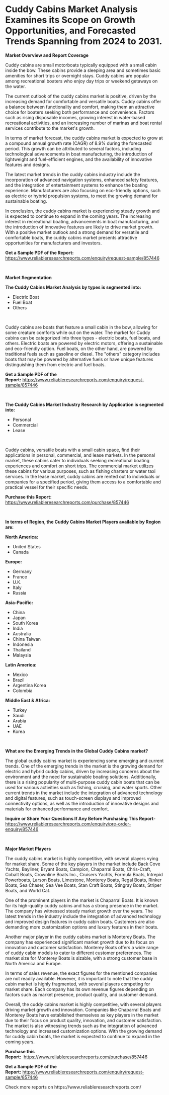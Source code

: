 <p><h1>Cuddy Cabins Market Analysis Examines its Scope on Growth Opportunities, and Forecasted Trends Spanning from 2024 to 2031.</h1></p><p><strong>Market Overview and Report Coverage</strong></p>
<p><p>Cuddy cabins are small motorboats typically equipped with a small cabin inside the bow. These cabins provide a sleeping area and sometimes basic amenities for short trips or overnight stays. Cuddy cabins are popular among recreational boaters who enjoy day trips or weekend getaways on the water.</p><p>The current outlook of the cuddy cabins market is positive, driven by the increasing demand for comfortable and versatile boats. Cuddy cabins offer a balance between functionality and comfort, making them an attractive choice for boaters seeking both performance and convenience. Factors such as rising disposable incomes, growing interest in water-based recreational activities, and an increasing number of marinas and boat rental services contribute to the market's growth.</p><p>In terms of market forecast, the cuddy cabins market is expected to grow at a compound annual growth rate (CAGR) of 8.9% during the forecasted period. This growth can be attributed to several factors, including technological advancements in boat manufacturing, the introduction of lightweight and fuel-efficient engines, and the availability of innovative features and designs.</p><p>The latest market trends in the cuddy cabins industry include the incorporation of advanced navigation systems, enhanced safety features, and the integration of entertainment systems to enhance the boating experience. Manufacturers are also focusing on eco-friendly options, such as electric or hybrid propulsion systems, to meet the growing demand for sustainable boating.</p><p>In conclusion, the cuddy cabins market is experiencing steady growth and is expected to continue to expand in the coming years. The increasing interest in recreational boating, advancements in boat manufacturing, and the introduction of innovative features are likely to drive market growth. With a positive market outlook and a strong demand for versatile and comfortable boats, the cuddy cabins market presents attractive opportunities for manufacturers and investors.</p></p>
<p><strong>Get a Sample PDF of the Report:</strong> <a href="https://www.reliableresearchreports.com/enquiry/request-sample/857446">https://www.reliableresearchreports.com/enquiry/request-sample/857446</a></p>
<p>&nbsp;</p>
<p><strong>Market Segmentation</strong></p>
<p><strong>The Cuddy Cabins Market Analysis by types is segmented into:</strong></p>
<p><ul><li>Electric Boat</li><li>Fuel Boat</li><li>Others</li></ul></p>
<p>&nbsp;</p>
<p><p>Cuddy cabins are boats that feature a small cabin in the bow, allowing for some creature comforts while out on the water. The market for Cuddy cabins can be categorized into three types - electric boats, fuel boats, and others. Electric boats are powered by electric motors, offering a sustainable and eco-friendly option. Fuel boats, on the other hand, are powered by traditional fuels such as gasoline or diesel. The "others" category includes boats that may be powered by alternative fuels or have unique features distinguishing them from electric and fuel boats.</p></p>
<p><strong>Get a Sample PDF of the Report:</strong>&nbsp;<a href="https://www.reliableresearchreports.com/enquiry/request-sample/857446">https://www.reliableresearchreports.com/enquiry/request-sample/857446</a></p>
<p>&nbsp;</p>
<p><strong>The Cuddy Cabins Market Industry Research by Application is segmented into:</strong></p>
<p><ul><li>Personal</li><li>Commercial</li><li>Lease</li></ul></p>
<p>&nbsp;</p>
<p><p>Cuddy cabins, versatile boats with a small cabin space, find their applications in personal, commercial, and lease markets. In the personal market, these cabins cater to individuals seeking recreational boating experiences and comfort on short trips. The commercial market utilizes these cabins for various purposes, such as fishing charters or water taxi services. In the lease market, cuddy cabins are rented out to individuals or companies for a specified period, giving them access to a comfortable and practical vessel for their specific needs.</p></p>
<p><strong>Purchase this Report:</strong>&nbsp; <a href="https://www.reliableresearchreports.com/purchase/857446">https://www.reliableresearchreports.com/purchase/857446</a></p>
<p>&nbsp;</p>
<p><strong>In terms of Region, the Cuddy Cabins Market Players available by Region are:</strong></p>
<p>
    <p> <strong> North America: </strong>
        <ul>
            <li>United States</li>
            <li>Canada</li>
        </ul>
        </p> 
    <p> <strong> Europe: </strong>
        <ul>
            <li>Germany</li>
            <li>France</li>
            <li>U.K.</li>
            <li>Italy</li>
            <li>Russia</li>
        </ul>
        </p> 
    <p> <strong> Asia-Pacific: </strong>
        <ul>
            <li>China</li>
            <li>Japan</li>
            <li>South Korea</li>
            <li>India</li>
            <li>Australia</li>
            <li>China Taiwan</li>
            <li>Indonesia</li>
            <li>Thailand</li>
            <li>Malaysia</li>
        </ul>
        </p> 
    <p> <strong> Latin America: </strong>
        <ul>
            <li>Mexico</li>
            <li>Brazil</li>
            <li>Argentina Korea</li>
            <li>Colombia</li>
        </ul>
        </p> 
    <p> <strong> Middle East & Africa: </strong>
        <ul>
            <li>Turkey</li>
            <li>Saudi</li>
            <li>Arabia</li>
            <li>UAE</li>
            <li>Korea</li>
        </ul>
    </p>
    </p>
<p>&nbsp;</p>
<p><strong>What are the Emerging Trends in the Global Cuddy Cabins market?</strong></p>
<p><p>The global cuddy cabins market is experiencing some emerging and current trends. One of the emerging trends in the market is the growing demand for electric and hybrid cuddy cabins, driven by increasing concerns about the environment and the need for sustainable boating solutions. Additionally, there is a rising popularity of multi-purpose cuddy cabin boats that can be used for various activities such as fishing, cruising, and water sports. Other current trends in the market include the integration of advanced technology and digital features, such as touch-screen displays and improved connectivity options, as well as the introduction of innovative designs and materials for enhanced performance and comfort.</p></p>
<p><strong>Inquire or Share Your Questions If Any Before Purchasing This Report</strong>- <a href="https://www.reliableresearchreports.com/enquiry/pre-order-enquiry/857446">https://www.reliableresearchreports.com/enquiry/pre-order-enquiry/857446</a></p>
<p>&nbsp;</p>
<p><strong>Major Market Players</strong></p>
<p><p>The cuddy cabins market is highly competitive, with several players vying for market share. Some of the key players in the market include Back Cove Yachts, Bayliner, Bryant Boats, Campion, Chaparral Boats, Chris-Craft, Cobalt Boats, Crownline Boats Inc., Cruisers Yachts, Formula Boats, Intrepid Powerboats, Larson Boats, Limestone, Monterey Boats, Regal Boats, Rinker Boats, Sea Chaser, Sea Vee Boats, Stan Craft Boats, Stingray Boats, Striper Boats, and World Cat.</p><p>One of the prominent players in the market is Chaparral Boats. It is known for its high-quality cuddy cabins and has a strong presence in the market. The company has witnessed steady market growth over the years. The latest trends in the industry include the integration of advanced technology and improved design features in cuddy cabin boats. Customers are also demanding more customization options and luxury features in their boats.</p><p>Another major player in the cuddy cabins market is Monterey Boats. The company has experienced significant market growth due to its focus on innovation and customer satisfaction. Monterey Boats offers a wide range of cuddy cabin models to cater to different customer preferences. The market size for Monterey Boats is sizable, with a strong customer base in North America and Europe.</p><p>In terms of sales revenue, the exact figures for the mentioned companies are not readily available. However, it is important to note that the cuddy cabin market is highly fragmented, with several players competing for market share. Each company has its own revenue figures depending on factors such as market presence, product quality, and customer demand.</p><p>Overall, the cuddy cabins market is highly competitive, with several players driving market growth and innovation. Companies like Chaparral Boats and Monterey Boats have established themselves as key players in the market due to their focus on product quality, innovation, and customer satisfaction. The market is also witnessing trends such as the integration of advanced technology and increased customization options. With the growing demand for cuddy cabin boats, the market is expected to continue to expand in the coming years.</p></p>
<p><strong>Purchase this Report:</strong>&nbsp;&nbsp;<a href="https://www.reliableresearchreports.com/purchase/857446">https://www.reliableresearchreports.com/purchase/857446</a></p>
<p></p>
<p><strong>Get a Sample PDF of the Report:</strong>&nbsp;<a href="https://www.reliableresearchreports.com/enquiry/request-sample/857446">https://www.reliableresearchreports.com/enquiry/request-sample/857446</a></p>
<p>Check more reports on https://www.reliableresearchreports.com/</p>